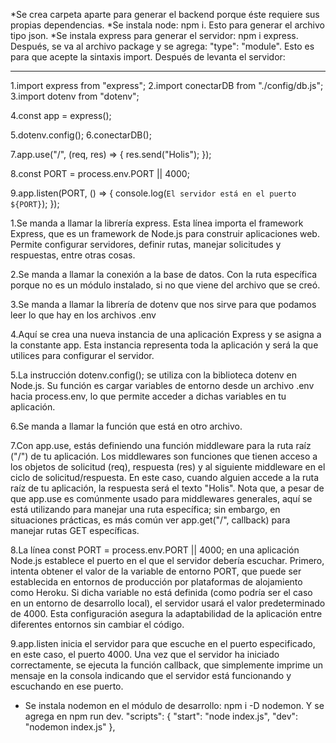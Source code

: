 *Se crea carpeta aparte para generar el backend porque éste requiere sus propias dependencias.
*Se instala node: npm i. Esto para generar el archivo tipo json.
*Se instala express para generar el servidor: npm i express. Después, se va al archivo package y se agrega: "type": "module". Esto es para que acepte la sintaxis import. Después de levanta el servidor: 

**********************
1.import express from "express";
2.import conectarDB from "./config/db.js";
3.import dotenv from "dotenv";


4.const app = express();

5.dotenv.config();
6.conectarDB();

7.app.use("/", (req, res) => {
    res.send("Holis");
  });

8.const PORT = process.env.PORT || 4000;

9.app.listen(PORT, () => {
    console.log(`El servidor está en el puerto ${PORT}`);
  });


1.Se manda a llamar la librería express. Esta línea importa el framework Express, que es un framework de Node.js para construir aplicaciones web. Permite configurar servidores, definir rutas, manejar solicitudes y respuestas, entre otras cosas.


2.Se manda a llamar la conexión a la base de datos. Con la ruta específica porque no es un módulo instalado, si no que viene del archivo que se creó.

3.Se manda a llamar la librería de dotenv que nos sirve para que podamos leer lo que hay en los archivos .env

4.Aquí se crea una nueva instancia de una aplicación Express y se asigna a la constante app. Esta instancia representa toda la aplicación y será la que utilices para configurar el servidor.

5.La instrucción dotenv.config(); se utiliza con la biblioteca dotenv en Node.js. Su función es cargar variables de entorno desde un archivo .env hacia process.env, lo que permite acceder a dichas variables en tu aplicación.

6.Se manda a llamar la función que está en otro archivo.

7.Con app.use, estás definiendo una función middleware para la ruta raíz ("/") de tu aplicación. Los middlewares son funciones que tienen acceso a los objetos de solicitud (req), respuesta (res) y al siguiente middleware en el ciclo de solicitud/respuesta. En este caso, cuando alguien accede a la ruta raíz de tu aplicación, la respuesta será el texto "Holis". Nota que, a pesar de que app.use es comúnmente usado para middlewares generales, aquí se está utilizando para manejar una ruta específica; sin embargo, en situaciones prácticas, es más común ver app.get("/", callback) para manejar rutas GET específicas.

8.La línea const PORT = process.env.PORT || 4000; en una aplicación Node.js establece el puerto en el que el servidor debería escuchar. Primero, intenta obtener el valor de la variable de entorno PORT, que puede ser establecida en entornos de producción por plataformas de alojamiento como Heroku. Si dicha variable no está definida (como podría ser el caso en un entorno de desarrollo local), el servidor usará el valor predeterminado de 4000. Esta configuración asegura la adaptabilidad de la aplicación entre diferentes entornos sin cambiar el código.

9.app.listen inicia el servidor para que escuche en el puerto especificado, en este caso, el puerto 4000. Una vez que el servidor ha iniciado correctamente, se ejecuta la función callback, que simplemente imprime un mensaje en la consola indicando que el servidor está funcionando y escuchando en ese puerto.


* Se instala nodemon en el módulo de desarrollo: npm i -D nodemon. Y se agrega en npm run dev.
"scripts": {
    "start": "node index.js",
    "dev": "nodemon index.js"
  },